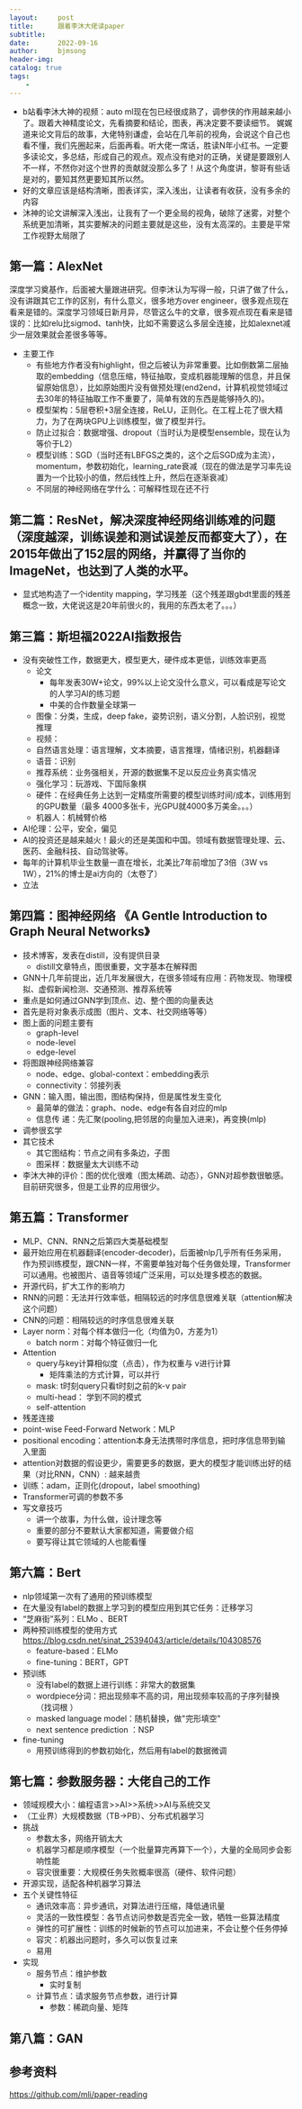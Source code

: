 ```yaml
---
layout:     post
title:      跟着李沐大佬读paper
subtitle:   
date:       2022-09-16
author:     bjmsong
header-img: 
catalog: true
tags:
    - 
---
```

- b站看李沐大神的视频：auto ml现在包已经很成熟了，调参侠的作用越来越小了。跟着大神精度论文，先看摘要和结论，图表，再决定要不要读细节。 娓娓道来论文背后的故事，大佬特别谦虚，会站在几年前的视角，会说这个自己也看不懂，我们先圈起来，后面再看。听大佬一席话，胜读N年小红书。一定要多读论文，多总结，形成自己的观点。观点没有绝对的正确，关键是要跟别人不一样，不然你对这个世界的贡献就没那么多了！从这个角度讲，黎哥有些话是对的，要知其然更要知其所以然。 
- 好的文章应该是结构清晰，图表详实，深入浅出，让读者有收获，没有多余的内容
- 沐神的论文讲解深入浅出，让我有了一个更全局的视角，破除了迷雾，对整个系统更加清晰，其实要解决的问题主要就是这些，没有太高深的。主要是平常工作视野太局限了

## 第一篇：AlexNet
深度学习奠基作，后面被大量跟进研究。但李沐认为写得一般，只讲了做了什么，没有讲跟其它工作的区别，有什么意义，很多地方over engineer，很多观点现在看来是错的。深度学习领域日新月异，尽管这么牛的文章，很多观点现在看来是错误的：比如relu比sigmod、tanh快，比如不需要这么多层全连接，比如alexnet减少一层效果就会差很多等等。
- 主要工作
    - 有些地方作者没有highlight，但之后被认为非常重要。比如倒数第二层抽取的embedding（信息压缩，特征抽取，变成机器能理解的信息，并且保留原始信息），比如原始图片没有做预处理(end2end，计算机视觉领域过去30年的特征抽取工作不重要了，简单有效的东西是能够持久的)。
    - 模型架构：5层卷积+3层全连接，ReLU，正则化。在工程上花了很大精力，为了在两块GPU上训练模型，做了模型并行。
    - 防止过拟合：数据增强、dropout（当时认为是模型ensemble，现在认为等价于L2）
    - 模型训练：SGD（当时还有LBFGS之类的，这个之后SGD成为主流），momentum，参数初始化，learning_rate衰减（现在的做法是学习率先设置为一个比较小的值，然后线性上升，然后在逐渐衰减）
    - 不同层的神经网络在学什么：可解释性现在还不行

## 第二篇：ResNet，解决深度神经网络训练难的问题（深度越深，训练误差和测试误差反而都变大了），在2015年做出了152层的网络，并赢得了当你的ImageNet，也达到了人类的水平。
- 显式地构造了一个identity mapping，学习残差（这个残差跟gbdt里面的残差概念一致，大佬说这是20年前很火的，我用的东西太老了。。。）

## 第三篇：斯坦福2022AI指数报告
- 没有突破性工作，数据更大，模型更大，硬件成本更低，训练效率更高
    - 论文
        - 每年发表30W+论文，99%以上论文没什么意义，可以看成是写论文的人学习AI的练习题
        - 中美的合作数量全球第一
    - 图像：分类，生成，deep fake，姿势识别，语义分割，人脸识别，视觉推理
    - 视频：
    - 自然语言处理：语言理解，文本摘要，语言推理，情绪识别，机器翻译
    - 语音：识别
    - 推荐系统：业务强相关，开源的数据集不足以反应业务真实情况
    - 强化学习：玩游戏、下国际象棋
    - 硬件：在经典任务上达到一定精度所需要的模型训练时间/成本，训练用到的GPU数量（最多 4000多张卡，光GPU就4000多万美金。。。）
    - 机器人：机械臂价格
- AI伦理：公平，安全，偏见
- AI的投资还是越来越火！最火的还是美国和中国。领域有数据管理处理、云、医药、金融科技、自动驾驶等。
- 每年的计算机毕业生数量一直在增长，北美比7年前增加了3倍（3W vs 1W），21%的博士是ai方向的（太卷了）
- 立法

## 第四篇：图神经网络 《A Gentle Introduction to Graph Neural Networks》
- 技术博客，发表在distill，没有提供目录
    - distill文章特点，图很重要，文字基本在解释图 
- GNN十几年前提出，近几年发展很大，在很多领域有应用：药物发现、物理模拟、虚假新闻检测、交通预测、推荐系统等  
- 重点是如何通过GNN学到顶点、边、整个图的向量表达
- 首先是将对象表示成图（图片、文本、社交网络等等）
- 图上面的问题主要有
    - graph-level
    - node-level
    - edge-level
- 将图跟神经网络兼容
    - node、edge、global-context：embedding表示
    - connectivity：邻接列表
- GNN：输入图，输出图，图结构保持，但是属性发生变化
    - 最简单的做法：graph、node、edge有各自对应的mlp
    - 信息传 递：先汇聚(pooling,把邻居的向量加入进来)，再变换(mlp)
- 调参很玄学
- 其它技术
    - 其它图结构：节点之间有多条边，子图
    - 图采样：数据量太大训练不动 
- 李沐大神的评价：图的优化很难（图太稀疏、动态），GNN对超参数很敏感。目前研究很多，但是工业界的应用很少。

## 第五篇：Transformer
- MLP、CNN、RNN之后第四大类基础模型
- 最开始应用在机器翻译(encoder-decoder)，后面被nlp几乎所有任务采用，作为预训练模型，跟CNN一样，不需要单独对每个任务做处理，Transformer可以通用。也被图片、语音等领域广泛采用，可以处理多模态的数据。
- 开源代码，扩大工作的影响力
- RNN的问题：无法并行效率低，相隔较远的时序信息很难关联（attention解决这个问题）
- CNN的问题：相隔较远的时序信息很难关联
- Layer norm：对每个样本做归一化（均值为0，方差为1）
    - batch norm：对每个特征做归一化
- Attention
    - query与key计算相似度（点击），作为权重与 v进行计算
        - 矩阵乘法的方式计算，可以并行  
    - mask: t时刻query只看t时刻之前的k-v pair
    - multi-head： 学到不同的模式
    - self-attention
- 残差连接
- point-wise Feed-Forward Network：MLP
- positional encoding：attention本身无法携带时序信息，把时序信息带到输入里面
- attention对数据的假设更少，需要更多的数据，更大的模型才能训练出好的结果（对比RNN，CNN）:  越来越贵
- 训练：adam，正则化(dropout，label smoothing)
- Transformer可调的参数不多
- 写文章技巧
    - 讲一个故事，为什么做，设计理念等
    - 重要的部分不要默认大家都知道，需要做介绍
    - 要写得让其它领域的人也能看懂

## 第六篇：Bert
- nlp领域第一次有了通用的预训练模型
- 在大量没有label的数据上学习到的模型应用到其它任务：迁移学习
- “芝麻街”系列：ELMo 、BERT
- 两种预训练模型的使用方式
https://blog.csdn.net/sinat_25394043/article/details/104308576
    - feature-based：ELMo
    - fine-tuning：BERT，GPT
- 预训练
    - 没有label的数据上进行训练：非常大的数据集 
    - wordpiece分词：把出现频率不高的词，用出现频率较高的子序列替换（找词根 ）
    - masked language model：随机替换，做"完形填空"
    - next sentence prediction ：NSP
- fine-tuning
    - 用预训练得到的参数初始化，然后用有label的数据微调

## 第七篇：参数服务器：大佬自己的工作
- 领域规模大小：编程语言>>AI>>系统>>AI与系统交叉
- （工业界）大规模数据（TB->PB）、分布式机器学习
- 挑战
    - 参数太多，网络开销太大
    - 机器学习都是顺序模型（一个批量算完再算下一个），大量的全局同步会影响性能
    - 容灾很重要：大规模任务失败概率很高（硬件、软件问题）
- 开源实现，适配各种机器学习算法
- 五个关键性特征
    - 通讯效率高：异步通讯，对算法进行压缩，降低通讯量
    - 灵活的一致性模型：各节点访问参数是否完全一致，牺牲一些算法精度
    - 弹性的可扩展性：训练的时候新的节点可以加进来，不会让整个任务停掉
    - 容灾：机器出问题时，多久可以恢复过来
    - 易用
- 实现
    - 服务节点：维护参数
        - 实时复制
    - 计算节点：请求服务节点参数，进行计算
        - 参数：稀疏向量、矩阵

## 第八篇：GAN


## 参考资料
https://github.com/mli/paper-reading


